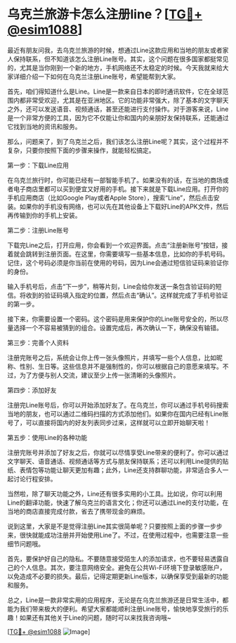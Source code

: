 # 乌克兰旅游卡怎么注册line？[[TG💪+ @esim1088](https://t.me/s/esim1088)]

最近有朋友问我，去乌克兰旅游的时候，想通过Line这款应用和当地的朋友或者家人保持联系，但不知道该怎么注册Line账号。其实，这个问题在很多国家都挺常见的，尤其是当你刚到一个新的地方，手机网络还不太稳定的时候。今天我就来给大家详细介绍一下如何在乌克兰注册Line账号，希望能帮到大家。

首先，咱们得知道什么是Line。Line是一款来自日本的即时通讯软件，它在全球范围内都非常受欢迎，尤其是在亚洲地区。它的功能非常强大，除了基本的文字聊天之外，还可以发送语音、视频通话，甚至还能进行支付操作。对于游客来说，Line是一个非常方便的工具，因为它不仅能让你和国内的亲朋好友保持联系，还能通过它找到当地的资讯和服务。

那么，问题来了，到了乌克兰之后，我们该怎么注册Line呢？其实，这个过程并不复杂，只要你按照下面的步骤来操作，就能轻松搞定。

第一步：下载Line应用

在乌克兰旅行时，你可能已经有一部智能手机了。如果没有的话，在当地的商场或者电子商店里都可以买到便宜又好用的手机。接下来就是下载Line应用。打开你的手机应用商店（比如Google Play或者Apple Store），搜索“Line”，然后点击安装。如果你的手机没有网络，也可以先在其他设备上下载好Line的APK文件，然后再传输到你的手机上安装。

第二步：注册Line账号

下载完Line之后，打开应用，你会看到一个欢迎界面。点击“注册新账号”按钮，接着就会跳转到注册页面。在这里，你需要填写一些基本信息，比如你的手机号码。记住，这个号码必须是你当前在使用的号码，因为Line会通过短信验证码来验证你的身份。

输入手机号后，点击“下一步”，稍等片刻，Line会给你发送一条包含验证码的短信。将收到的验证码填入指定的位置，然后点击“确认”。这样就完成了手机号验证的第一步。

接下来，你需要设置一个密码。这个密码是用来保护你的Line账号安全的，所以尽量选择一个不容易被猜到的组合。设置完成后，再次确认一下，确保没有输错。

第三步：完善个人资料

注册完账号之后，系统会让你上传一张头像照片，并填写一些个人信息，比如昵称、性别、生日等。这些信息并不是强制性的，你可以根据自己的意愿来填写。不过，为了方便与别人交流，建议至少上传一张清晰的头像照片。

第四步：添加好友

注册完Line账号后，你可以开始添加好友了。在乌克兰，你可以通过手机号码搜索当地的朋友，也可以通过二维码扫描的方式添加他们。如果你在国内已经有Line账号了，可以直接将国内的好友列表同步过来，这样就可以立即开始聊天啦！

第五步：使用Line的各种功能

注册完账号并添加了好友之后，你就可以尽情享受Line带来的便利了。你可以通过文字聊天、语音通话、视频通话等方式与朋友保持联系；还可以利用Line提供的贴纸、表情包等功能让聊天更加有趣；此外，Line还支持群聊功能，非常适合多人一起讨论行程安排。

当然啦，除了聊天功能之外，Line还有很多实用的小工具。比如说，你可以利用Line的翻译功能，快速了解乌克兰的语言文化；你还可以通过Line的支付功能，在当地的商店直接完成付款，省去了携带现金的麻烦。

说到这里，大家是不是觉得注册Line其实很简单呢？只要按照上面的步骤一步步来，很快就能成功注册并开始使用Line了。不过，在使用过程中，也需要注意一些细节问题哦。

首先，要保护好自己的隐私。不要随意接受陌生人的添加请求，也不要轻易透露自己的个人信息。其次，要注意网络安全。避免在公共Wi-Fi环境下登录敏感账户，以免造成不必要的损失。最后，记得定期更新Line版本，以确保享受到最新的功能和服务。

总之，Line是一款非常实用的应用程序，无论是在乌克兰旅游还是日常生活中，都能为我们带来极大的便利。希望大家都能顺利注册Line账号，愉快地享受旅行的乐趣！如果还有其他关于Line的问题，随时可以来找我咨询哦~

[[TG💪+ @esim1088](https://t.me/s/esim1088) ![Image](https://i.postimg.cc/4NQfJmqS/Snipaste-2025-05-13-00-14-12.png)]